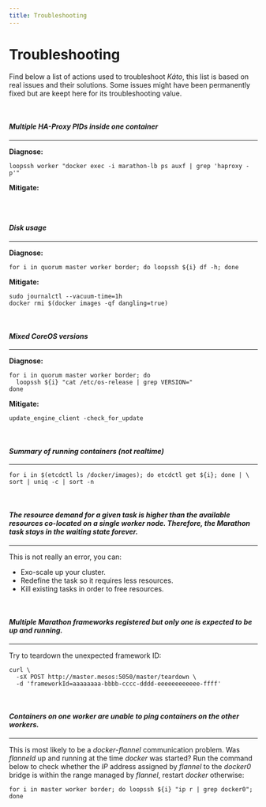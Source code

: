```yaml
---
title: Troubleshooting
---
```


# Troubleshooting

Find below a list of actions used to troubleshoot *Káto*, this list is based on real issues and their solutions.
Some issues might have been permanently fixed but are keept here for its troubleshooting value.

<br>
<h4><span class="glyphicon glyphicon glyphicon-pencil" aria-hidden="true"></span> <em>Multiple HA-Proxy PIDs inside one container</em></h4>
<hr>

**Diagnose:**

```
loopssh worker "docker exec -i marathon-lb ps auxf | grep 'haproxy -p'"
```

**Mitigate:**

```
```

<br>
<h4><span class="glyphicon glyphicon glyphicon-pencil" aria-hidden="true"></span> <em>Disk usage</em></h4>
<hr>

**Diagnose:**

```
for i in quorum master worker border; do loopssh ${i} df -h; done
```

**Mitigate:**

```
sudo journalctl --vacuum-time=1h
docker rmi $(docker images -qf dangling=true)
```

<br>
<h4><span class="glyphicon glyphicon glyphicon-pencil" aria-hidden="true"></span> <em>Mixed CoreOS versions</em></h4>
<hr>

**Diagnose:**

```
for i in quorum master worker border; do
  loopssh ${i} "cat /etc/os-release | grep VERSION="
done
```

**Mitigate:**

```
update_engine_client -check_for_update
```

<br>
<h4><span class="glyphicon glyphicon glyphicon-pencil" aria-hidden="true"></span> <em>Summary of running containers (not realtime)</em></h4>
<hr>

```
for i in $(etcdctl ls /docker/images); do etcdctl get ${i}; done | \
sort | uniq -c | sort -n
```

<br>
<h4><span class="glyphicon glyphicon glyphicon-pencil" aria-hidden="true"></span> <em>The resource demand for a given task is higher than the available resources co-located on a single worker node. Therefore, the Marathon task stays in the waiting state forever.</em></h4>
<hr>

This is not really an error, you can:

 - Exo-scale up your cluster.
 - Redefine the task so it requires less resources.
 - Kill existing tasks in order to free resources.

<br>
<h4><span class="glyphicon glyphicon glyphicon-pencil" aria-hidden="true"></span> <em>Multiple Marathon frameworks registered but only one is expected to be up and running.</em></h4>
<hr>

Try to teardown the unexpected framework ID:

```
curl \
  -sX POST http://master.mesos:5050/master/teardown \
  -d 'frameworkId=aaaaaaaa-bbbb-cccc-dddd-eeeeeeeeeeee-ffff'
```

<br>
<h4><span class="glyphicon glyphicon glyphicon-pencil" aria-hidden="true"></span> <em>Containers on one worker are unable to ping containers on the other workers.</em></h4>
<hr>

This is most likely to be a *docker*-*flannel* communication problem. Was *flanneld* up and running at the time *docker* was started? Run the command below to check whether the *IP* address assigned by *flannel* to the *docker0* bridge is within the range managed by *flannel*, restart *docker* otherwise:

```
for i in master worker border; do loopssh ${i} "ip r | grep docker0"; done
```
